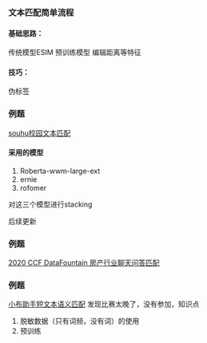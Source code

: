 ### 文本匹配简单流程
#### 基础思路：
传统模型ESIM 预训练模型 编辑距离等特征
#### 技巧：
伪标签

### 例题
[souhu校园文本匹配](https://www.biendata.xyz/competition/sohu_2021/my-submission/)
#### 采用的模型
1. Roberta-wwm-large-ext
2. ernie
3. rofomer

对这三个模型进行stacking


后续更新
### 例题
[2020 CCF DataFountain 房产行业聊天问答匹配](https://www.datafountain.cn/competitions/474)


### 例题
[小布助手短文本语义匹配](https://tianchi.aliyun.com/competition/entrance/531851/introduction?spm=5176.12281957.1004.2.38b02448ORmlMv)
发现比赛太晚了，没有参加，知识点
1. 脱敏数据（只有词频，没有词）的使用
2. 预训练
